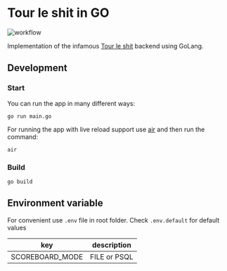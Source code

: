 # Tour le shit in GO

![workflow](https://github.com/nicce/tour-le-shit-go/actions/workflows/main.yaml/badge.svg)

Implementation of the infamous [Tour le shit](https://github.com/nicce/tour-le-shit) backend using GoLang.

## Development

### Start
You can run the app in many different ways:

`go run main.go`

For running the app with live reload support use [air](https://github.com/cosmtrek/air) and then run the command:

`air`

### Build

`go build`

## Environment variable

For convenient use `.env` file in root folder. Check `.env.default` for default values

| key             | description  |
|-----------------|--------------|
| SCOREBOARD_MODE | FILE or PSQL |